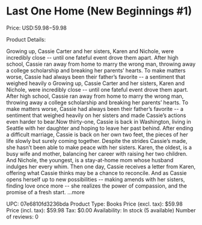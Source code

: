 # Last One Home (New Beginnings #1)

Price: USD:$59.98-$59.98

Product Details:

Growing up, Cassie Carter and her sisters, Karen and Nichole, were incredibly close -- until one fateful event drove them apart. After high school, Cassie ran away from home to marry the wrong man, throwing away a college scholarship and breaking her parents’ hearts. To make matters worse, Cassie had always been their father’s favorite -- a sentiment that weighed heavily o Growing up, Cassie Carter and her sisters, Karen and Nichole, were incredibly close -- until one fateful event drove them apart. After high school, Cassie ran away from home to marry the wrong man, throwing away a college scholarship and breaking her parents’ hearts. To make matters worse, Cassie had always been their father’s favorite -- a sentiment that weighed heavily on her sisters and made Cassie’s actions even harder to bear.Now thirty-one, Cassie is back in Washington, living in Seattle with her daughter and hoping to leave her past behind. After ending a difficult marriage, Cassie is back on her own two feet, the pieces of her life slowly but surely coming together. Despite the strides Cassie’s made, she hasn’t been able to make peace with her sisters. Karen, the oldest, is a busy wife and mother, balancing her career with raising her two children. And Nichole, the youngest, is a stay-at-home mom whose husband indulges her every whim. Then one day, Cassie receives a letter from Karen, offering what Cassie thinks may be a chance to reconcile. And as Cassie opens herself up to new possibilities -- making amends with her sisters, finding love once more -- she realizes the power of compassion, and the promise of a fresh start. ...more

UPC: 07e6810fd3236bda
Product Type: Books
Price (excl. tax): $59.98
Price (incl. tax): $59.98
Tax: $0.00
Availability: In stock (5 available)
Number of reviews: 0